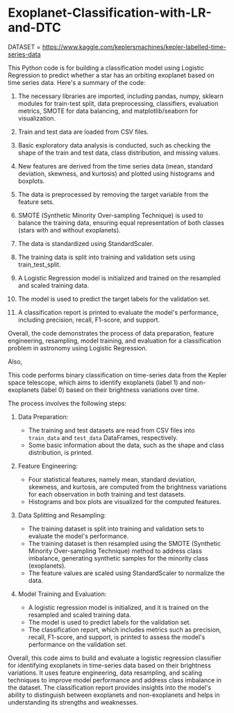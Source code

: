 # Exoplanet-Classification-with-LR-and-DTC
DATASET = https://www.kaggle.com/keplersmachines/kepler-labelled-time-series-data


This Python code is for building a classification model using Logistic Regression to predict whether a star has an orbiting exoplanet based on time series data. Here's a summary of the code:

1. The necessary libraries are imported, including pandas, numpy, sklearn modules for train-test split, data preprocessing, classifiers, evaluation metrics, SMOTE for data balancing, and matplotlib/seaborn for visualization.

2. Train and test data are loaded from CSV files.

3. Basic exploratory data analysis is conducted, such as checking the shape of the train and test data, class distribution, and missing values.

4. New features are derived from the time series data (mean, standard deviation, skewness, and kurtosis) and plotted using histograms and boxplots.

5. The data is preprocessed by removing the target variable from the feature sets.

6. SMOTE (Synthetic Minority Over-sampling Technique) is used to balance the training data, ensuring equal representation of both classes (stars with and without exoplanets).

7. The data is standardized using StandardScaler.

8. The training data is split into training and validation sets using train_test_split.

9. A Logistic Regression model is initialized and trained on the resampled and scaled training data.

10. The model is used to predict the target labels for the validation set.

11. A classification report is printed to evaluate the model's performance, including precision, recall, F1-score, and support.

Overall, the code demonstrates the process of data preparation, feature engineering, resampling, model training, and evaluation for a classification problem in astronomy using Logistic Regression.




Also, 

This code performs binary classification on time-series data from the Kepler space telescope, which aims to identify exoplanets (label 1) and non-exoplanets (label 0) based on their brightness variations over time.

The process involves the following steps:

1. Data Preparation:
   - The training and test datasets are read from CSV files into `train_data` and `test_data` DataFrames, respectively.
   - Some basic information about the data, such as the shape and class distribution, is printed.

2. Feature Engineering:
   - Four statistical features, namely mean, standard deviation, skewness, and kurtosis, are computed from the brightness variations for each observation in both training and test datasets.
   - Histograms and box plots are visualized for the computed features.

3. Data Splitting and Resampling:
   - The training dataset is split into training and validation sets to evaluate the model's performance.
   - The training dataset is then resampled using the SMOTE (Synthetic Minority Over-sampling Technique) method to address class imbalance, generating synthetic samples for the minority class (exoplanets).
   - The feature values are scaled using StandardScaler to normalize the data.

4. Model Training and Evaluation:
   - A logistic regression model is initialized, and it is trained on the resampled and scaled training data.
   - The model is used to predict labels for the validation set.
   - The classification report, which includes metrics such as precision, recall, F1-score, and support, is printed to assess the model's performance on the validation set.

Overall, this code aims to build and evaluate a logistic regression classifier for identifying exoplanets in time-series data based on their brightness variations. It uses feature engineering, data resampling, and scaling techniques to improve model performance and address class imbalance in the dataset. The classification report provides insights into the model's ability to distinguish between exoplanets and non-exoplanets and helps in understanding its strengths and weaknesses.
